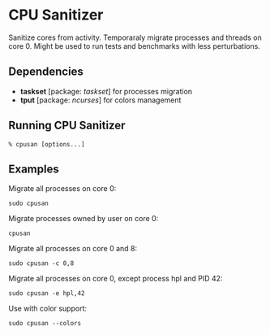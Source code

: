 CPU Sanitizer
============

Sanitize cores from activity. Temporaraly migrate processes and threads on core 0. Might be used to run tests and benchmarks with less perturbations.

Dependencies
------------

* **taskset** [package: *taskset*] for processes migration
* **tput** [package: *ncurses*] for colors management


Running CPU Sanitizer
----------------

    % cpusan [options...]


Examples
--------

Migrate all processes on core 0:

    sudo cpusan

Migrate processes owned by user on core 0:

    cpusan

Migrate all processes on core 0 and 8:

    sudo cpusan -c 0,8

Migrate all processes on core 0, except process hpl and PID 42:

    sudo cpusan -e hpl,42

Use with color support:

    sudo cpusan --colors
